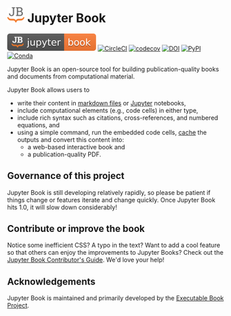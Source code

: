 # <img src="https://raw.githubusercontent.com/executablebooks/jupyter-book/master/docs/images/logo-square.svg" width=40 /> Jupyter Book

[![Jupyter Book Badge](docs/images/badge.svg)](https://jupyterbook.org)
[![CircleCI](https://circleci.com/gh/executablebooks/jupyter-book.svg?style=svg)](https://circleci.com/gh/executablebooks/jupyter-book)
[![codecov](https://codecov.io/gh/executablebooks/jupyter-book/branch/master/graph/badge.svg)](https://codecov.io/gh/executablebooks/jupyter-book)
[![DOI](https://zenodo.org/badge/DOI/10.5281/zenodo.2561065.svg)](https://doi.org/10.5281/zenodo.2561065)
[![PyPI][pypi-badge]][pypi-link]
[![Conda][conda-badge]][conda-link]

Jupyter Book is an open-source tool for building publication-quality books and documents from computational material.

Jupyter Book allows users to

* write their content in [markdown files](https://myst-parser.readthedocs.io/en/latest/) or [Jupyter](https://jupyter.org/) notebooks,
* include computational elements (e.g., code cells) in either type,
* include rich syntax such as citations, cross-references, and numbered equations, and
* using a simple command, run the embedded code cells, [cache](https://jupyter-cache.readthedocs.io/en/latest/) the outputs and convert this content into:
    * a web-based interactive book and
    * a publication-quality PDF.

## Governance of this project

Jupyter Book is still developing relatively rapidly, so please be patient if things change
or features iterate and change quickly. Once Jupyter Book hits 1.0, it will slow down
considerably!

## Contribute or improve the book

Notice some inefficient CSS? A typo in the text? Want to add a cool feature so that others
can enjoy the improvements to Jupyter Books? Check out the [Jupyter Book Contributor's
Guide](https://jupyterbook.org/contribute/intro.html). We'd love your help!

## Acknowledgements

Jupyter Book is maintained and primarily developed by
the [Executable Book Project](https://executablebooks.org).

[pypi-badge]: https://img.shields.io/pypi/v/jupyter-book.svg
[pypi-link]: https://pypi.org/project/jupyter-book
[conda-badge]: https://anaconda.org/conda-forge/jupyter-book/badges/version.svg
[conda-link]: https://anaconda.org/conda-forge/jupyter-book
